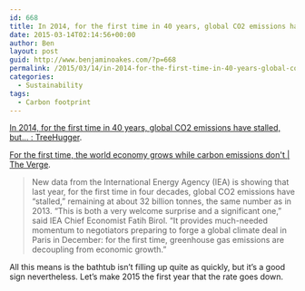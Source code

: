 ```yaml
---
id: 668
title: In 2014, for the first time in 40 years, global CO2 emissions have stalled
date: 2015-03-14T02:14:56+00:00
author: Ben
layout: post
guid: http://www.benjaminoakes.com/?p=668
permalink: /2015/03/14/in-2014-for-the-first-time-in-40-years-global-co2-emissions-have-stalled/
categories:
  - Sustainability
tags:
  - Carbon footprint
---
```

[In 2014, for the first time in 40 years, global CO2 emissions have stalled, but... : TreeHugger](http://www.treehugger.com/climate-change/2014-first-time-40-years-global-co2-emissions-stalled-32-billion-tonnes.html).
  
[For the first time, the world economy grows while carbon emissions don't | The Verge](http://www.theverge.com/2015/3/13/8211817/carbon-dioxide-emissions-world-economy-link).

> New data from the International Energy Agency (IEA) is showing that last year, for the first time in four decades, global CO2 emissions have &#8220;stalled,&#8221; remaining at about 32 billion tonnes, the same number as in 2013. &#8220;This is both a very welcome surprise and a significant one,&#8221; said IEA Chief Economist Fatih Birol. &#8220;It provides much-needed momentum to negotiators preparing to forge a global climate deal in Paris in December: for the first time, greenhouse gas emissions are decoupling from economic growth.&#8221; 

All this means is the bathtub isn&#8217;t filling up quite as quickly, but it&#8217;s a good sign nevertheless. Let&#8217;s make 2015 the first year that the rate goes down.
